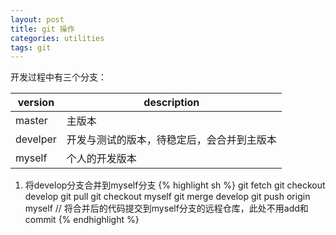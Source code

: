 ```yaml
---
layout: post
title: git 操作
categories: utilities
tags: git
---
```

开发过程中有三个分支：

| version | description |
|--|--|
|master | 主版本 |
|develper | 开发与测试的版本，待稳定后，会合并到主版本 |
|myself | 个人的开发版本 |

1. 将develop分支合并到myself分支
{% highlight sh %}
git fetch
git checkout develop
git pull
git checkout myself
git merge develop
git push origin myself		// 将合并后的代码提交到myself分支的远程仓库，此处不用add和commit
{% endhighlight %}